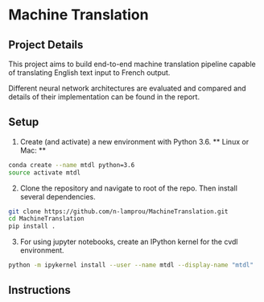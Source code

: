 # Machine Translation


## Project Details

This project aims to build end-to-end machine translation pipeline capable of translating English text input to French output. 

Different neural network architectures are evaluated and compared and details of their implementation can be found in the report.


 
## Setup
 
1. Create (and activate) a new environment with Python 3.6.
** Linux or Mac: **

```bash
conda create --name mtdl python=3.6
source activate mtdl
```

2. Clone the repository and navigate to root of the repo. Then install several dependencies.

```bash
git clone https://github.com/n-lamprou/MachineTranslation.git
cd MachineTranslation
pip install .
```

3. For using jupyter notebooks, create an IPython kernel for the cvdl environment.

```bash
python -m ipykernel install --user --name mtdl --display-name "mtdl"
```

## Instructions

